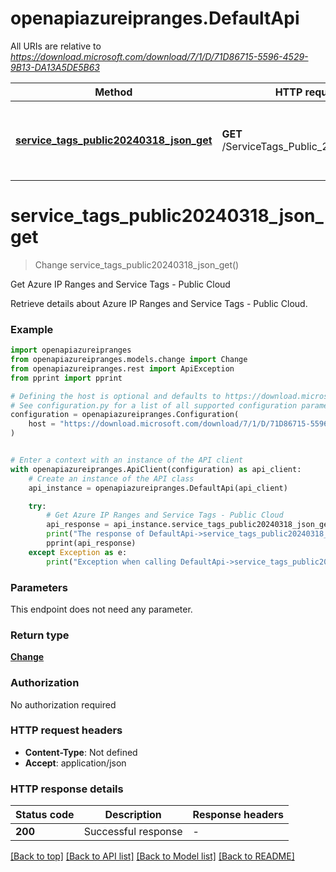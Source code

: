 # openapiazureipranges.DefaultApi

All URIs are relative to *https://download.microsoft.com/download/7/1/D/71D86715-5596-4529-9B13-DA13A5DE5B63*

Method | HTTP request | Description
------------- | ------------- | -------------
[**service_tags_public20240318_json_get**](DefaultApi.md#service_tags_public20240318_json_get) | **GET** /ServiceTags_Public_20240318.json | Get Azure IP Ranges and Service Tags - Public Cloud


# **service_tags_public20240318_json_get**
> Change service_tags_public20240318_json_get()

Get Azure IP Ranges and Service Tags - Public Cloud

Retrieve details about Azure IP Ranges and Service Tags - Public Cloud.

### Example


```python
import openapiazureipranges
from openapiazureipranges.models.change import Change
from openapiazureipranges.rest import ApiException
from pprint import pprint

# Defining the host is optional and defaults to https://download.microsoft.com/download/7/1/D/71D86715-5596-4529-9B13-DA13A5DE5B63
# See configuration.py for a list of all supported configuration parameters.
configuration = openapiazureipranges.Configuration(
    host = "https://download.microsoft.com/download/7/1/D/71D86715-5596-4529-9B13-DA13A5DE5B63"
)


# Enter a context with an instance of the API client
with openapiazureipranges.ApiClient(configuration) as api_client:
    # Create an instance of the API class
    api_instance = openapiazureipranges.DefaultApi(api_client)

    try:
        # Get Azure IP Ranges and Service Tags - Public Cloud
        api_response = api_instance.service_tags_public20240318_json_get()
        print("The response of DefaultApi->service_tags_public20240318_json_get:\n")
        pprint(api_response)
    except Exception as e:
        print("Exception when calling DefaultApi->service_tags_public20240318_json_get: %s\n" % e)
```



### Parameters

This endpoint does not need any parameter.

### Return type

[**Change**](Change.md)

### Authorization

No authorization required

### HTTP request headers

 - **Content-Type**: Not defined
 - **Accept**: application/json

### HTTP response details

| Status code | Description | Response headers |
|-------------|-------------|------------------|
**200** | Successful response |  -  |

[[Back to top]](#) [[Back to API list]](../README.md#documentation-for-api-endpoints) [[Back to Model list]](../README.md#documentation-for-models) [[Back to README]](../README.md)

